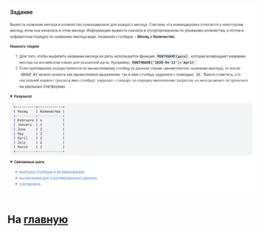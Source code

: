

<img src="../art/1.6.8.task.png" alt="solution" >

```sql

```

На [главную](https://github.com/BEPb/stepik_sql/README.md)
---


